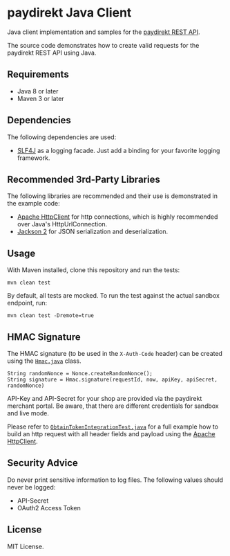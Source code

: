 # paydirekt Java Client

Java client implementation and samples for the [paydirekt REST API](https://www.paydirekt.de/haendler/merchant-api.html).

The source code demonstrates how to create valid requests for the paydirekt REST API using Java.


## Requirements
* Java 8 or later
* Maven 3 or later


## Dependencies
The following dependencies are used:
* [SLF4J](http://www.slf4j.org/) as a logging facade. Just add a binding for your favorite logging framework.

## Recommended 3rd-Party Libraries
The following libraries are recommended and their use is demonstrated in the example code:
* [Apache HttpClient](https://hc.apache.org/httpcomponents-client-4.5.x/index.html) for http connections, which is highly
  recommended over Java's HttpUrlConnection.
* [Jackson 2](http://wiki.addfasterxml.com/JacksonRelease20) for JSON serialization and deserialization.

## Usage
With Maven installed, clone this repository and run the tests:

```
mvn clean test
```

By default, all tests are mocked.
To run the test against the actual sandbox endpoint, run:

```
mvn clean test -Dremote=true
```


## HMAC Signature
The HMAC signature (to be used in the `X-Auth-Code` header) can be created using the [`Hmac.java`](src/main/java/de/paydirekt/client/security/Hmac.java) class.

```
String randomNonce = Nonce.createRandomNonce();
String signature = Hmac.signature(requestId, now, apiKey, apiSecret, randomNonce)
```

API-Key and API-Secret for your shop are provided via the paydirekt merchant portal.
Be aware, that there are different credentials for sandbox and live mode.

Please refer to [`ObtainTokenIntegrationTest.java`](src/test/java/de/paydirekt/client/ObtainTokenIntegrationTest.java) for a full example how to build an http request with all header fields
and payload using the [Apache HttpClient](https://hc.apache.org/httpcomponents-client-4.5.x/index.html).

## Security Advice

Do never print sensitive information to log files. The following values should never be logged:
* API-Secret
* OAuth2 Access Token

## License
MIT License.